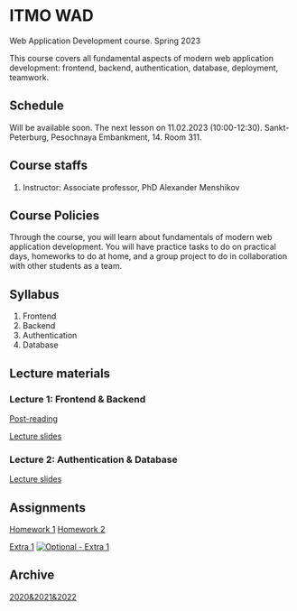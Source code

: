 # ITMO WAD

Web Application Development course. Spring 2023

This course covers all fundamental aspects of modern web application development: frontend, backend, authentication, database, deployment, teamwork.

## Schedule

Will be available soon. The next lesson on 11.02.2023 (10:00-12:30). Sankt-Peterburg, Pesochnaya Embankment, 14. Room 311.

## Course staffs

1. Instructor: Associate professor, PhD Alexander Menshikov

## Course Policies
Through the course, you will learn about fundamentals of modern web application development. You will have practice tasks to do on practical days, homeworks to do at home, and a group project to do in collaboration with other students as a team.

## Syllabus
1. Frontend
2. Backend
3. Authentication
4. Database

## Lecture materials

### Lecture 1: Frontend & Backend
[Post-reading](lectures/lecture_1/post-reading.md)

[Lecture slides](lectures/lecture_1/materials.md)

### Lecture 2: Authentication & Database
[Lecture slides](lectures/lecture_2/materials.md)

## Assignments
[Homework 1](assignments/2023/homework1.md)
[Homework 2](assignments/2023/homework2.md)

[Extra 1](assignments/2023/extra1.md) [![Optional - Extra 1](https://img.shields.io/badge/-optional-orange)](assignments/2023/extra1.html)

## Archive

[2020&2021&2022](archive.md)